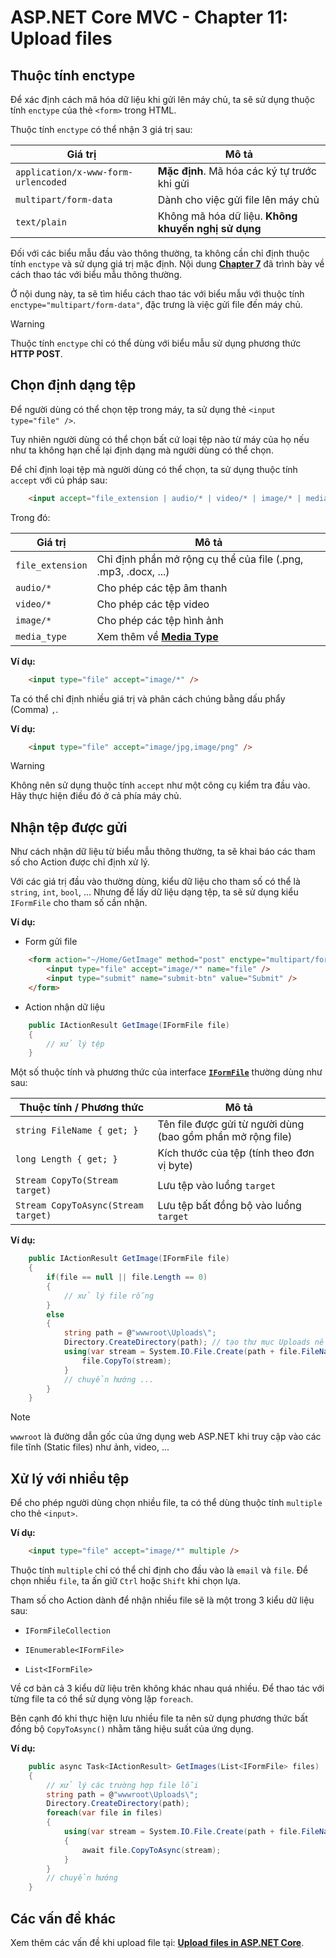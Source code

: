 # ASP.NET Core MVC - Chapter 11: Upload files

## Thuộc tính enctype

Để xác định cách mã hóa dữ liệu khi gửi lên máy chủ, ta sẽ sử dụng thuộc tính `enctype` của thẻ `<form>` trong HTML.

Thuộc tính `enctype` có thể nhận 3 giá trị sau:

| Giá trị | Mô tả |
| --- | --- |
| `application/x-www-form-urlencoded` | **Mặc định**. Mã hóa các ký tự trước khi gửi |
| `multipart/form-data` | Dành cho việc gửi file lên máy chủ |
| `text/plain` | Không mã hóa dữ liệu. **Không khuyến nghị sử dụng** |

Đối với các biểu mẫu đầu vào thông thường, ta không cần chỉ định thuộc tính `enctype` và sử dụng giá trị
mặc định. Nội dung [**Chapter 7**](/Chapter7.md) đã trình bày về cách thao tác với biểu mẫu thông thường.

Ở nội dung này, ta sẽ tìm hiểu cách thao tác với biểu mẫu với thuộc tính `enctype="multipart/form-data"`, 
đặc trưng là việc gửi file đến máy chủ.

> [!Warning]
> Thuộc tính `enctype` chỉ có thể dùng với biểu mẫu sử dụng phương thức **HTTP POST**.


## Chọn định dạng tệp

Để người dùng có thể chọn tệp trong máy, ta sử dụng thẻ `<input type="file" />`.

Tuy nhiên người dùng có thể chọn bất cứ loại tệp nào từ máy của họ nếu như ta không hạn chế lại định 
dạng mà người dùng có thể chọn.

Để chỉ định loại tệp mà người dùng có thể chọn, ta sử dụng thuộc tính `accept` với cú pháp sau:

```html
    <input accept="file_extension | audio/* | video/* | image/* | media_type" />
```

Trong đó:

| Giá trị | Mô tả |
| --- | --- |
| `file_extension` | Chỉ định phần mở rộng cụ thể của file (.png, .mp3, .docx, ...) |
| `audio/*` | Cho phép các tệp âm thanh |
| `video/*` | Cho phép các tệp video |
| `image/*` | Cho phép các tệp hình ảnh |
| `media_type` | Xem thêm về [**Media Type**](https://www.iana.org/assignments/media-types/media-types.xhtml) |

**Ví dụ:**

```html
    <input type="file" accept="image/*" />
```
Ta có thể chỉ định nhiều giá trị và phân cách chúng bằng dấu phẩy (Comma) `,`.

**Ví dụ:**

```html
    <input type="file" accept="image/jpg,image/png" />
```

> [!Warning]
> Không nên sử dụng thuộc tính `accept` như một công cụ kiểm tra đầu vào. Hãy thực hiện điều đó ở cả phía máy chủ.

## Nhận tệp được gửi

Như cách nhận dữ liệu từ biểu mẫu thông thường, ta sẽ khai báo các tham số cho Action được chỉ định xử
lý.

Với các giá trị đầu vào thường dùng, kiểu dữ liệu cho tham số có thể là `string`, `int`, `bool`, ... Nhưng để lấy dữ
liệu dạng tệp, ta sẽ sử dụng kiểu `IFormFile` cho tham số cần nhận.

**Ví dụ:**
* Form gửi file

```html
    <form action="~/Home/GetImage" method="post" enctype="multipart/form-data">
        <input type="file" accept="image/*" name="file" />
        <input type="submit" name="submit-btn" value="Submit" />
    </form>
```
* Action nhận dữ liệu

```cs
    public IActionResult GetImage(IFormFile file)
    {
        // xử lý tệp
    }
```

Một số thuộc tính và phương thức của interface [**`IFormFile`**](https://learn.microsoft.com/en-us/dotnet/api/microsoft.aspnetcore.http.iformfile?view=aspnetcore-7.0) thường dùng như sau:

| Thuộc tính / Phương thức | Mô tả |
| --- | --- |
| `string FileName { get; }` | Tên file được gửi từ người dùng (bao gồm phần mở rộng file)
| `long Length { get; }` | Kích thước của tệp (tính theo đơn vị byte)
| `Stream CopyTo(Stream target)` | Lưu tệp vào luồng `target`
| `Stream CopyToAsync(Stream target)` | Lưu tệp bất đồng bộ vào luồng `target`

**Ví dụ:**

```cs
    public IActionResult GetImage(IFormFile file)
    {
        if(file == null || file.Length == 0)
        {
            // xử lý file rỗng
        }
        else
        {
            string path = @"wwwroot\Uploads\";
            Directory.CreateDirectory(path); // tạo thư mục Uploads nếu chưa tồn tại
            using(var stream = System.IO.File.Create(path + file.FileName)) {
                file.CopyTo(stream);
            }
            // chuyển hướng ...
        }
    }
```

> [!Note]
> `wwwroot` là đường dẫn gốc của ứng dụng web ASP.NET khi truy cập vào các file tĩnh (Static files) như ảnh, video, ...

## Xử lý với nhiều tệp

Để cho phép người dùng chọn nhiều file, ta có thể dùng thuộc tính `multiple` cho thẻ `<input>`.

**Ví dụ:**

```html
    <input type="file" accept="image/*" multiple />
```

Thuộc tính `multiple` chỉ có thể chỉ định cho đầu vào là `email` và `file`. Để chọn nhiều `file`, ta ấn giữ `Ctrl`
hoặc `Shift` khi chọn lựa.

Tham số cho Action dành để nhận nhiều file sẽ là một trong 3 kiểu dữ liệu sau:

* `IFormFileCollection`

* `IEnumerable<IFormFile>`

* `List<IFormFile>`

Về cơ bản cả 3 kiểu dữ liệu trên không khác nhau quá nhiều. Để thao tác với từng file ta có thể sử dụng vòng lặp `foreach`.

Bên cạnh đó khi thực hiện lưu nhiều file ta nên sử dụng phương thức bất đồng bộ `CopyToAsync()` nhằm tăng hiệu suất của ứng dụng.

**Ví dụ:**

```cs
    public async Task<IActionResult> GetImages(List<IFormFile> files)
    {
        // xử lý các trường hợp file lỗi
        string path = @"wwwroot\Uploads\";
        Directory.CreateDirectory(path);
        foreach(var file in files)
        {
            using(var stream = System.IO.File.Create(path + file.FileName))
            {
                await file.CopyToAsync(stream);
            }
        }
        // chuyển hướng
    }
```

## Các vấn đề khác

Xem thêm các vấn đề khi upload file tại: [**Upload files in ASP.NET Core**](https://learn.microsoft.com/en-us/aspnet/core/mvc/models/file-uploads?view=aspnetcore-7.0).
